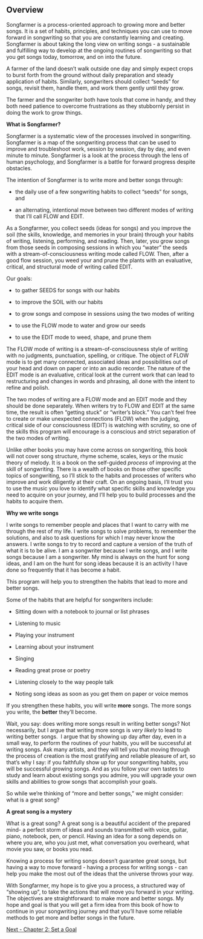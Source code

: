 
## **Overview**

Songfarmer is a process-oriented approach to growing more and better songs. It is a set of habits, principles, and techniques you can use to move forward in songwriting so that you are constantly learning and creating. Songfarmer is about taking the long view on writing songs - a sustainable and fulfilling way to develop at the ongoing routines of songwriting so that you get songs today, tomorrow, and on into the future.

A farmer of the land doesn’t walk outside one day and simply expect crops to burst forth from the ground without daily preparation and steady application of habits. Similarly, songwriters should collect “seeds” for songs, revisit them, handle them, and work them gently until they grow.

The farmer and the songwriter both have tools that come in handy, and they both need patience to overcome frustrations as they stubbornly persist in doing the work to grow things.

**What is Songfarmer?**

Songfarmer is a systematic view of the processes involved in songwriting. Songfarmer is a map of the songwriting process that can be used to improve and troubleshoot work, session by session, day by day, and even minute to minute. Songfarmer is a look at the process through the lens of human psychology, and Songfarmer is a battle for forward progress despite obstacles.

The intention of Songfarmer is to write more and better songs through:

*   the daily use of a few songwriting habits to collect “seeds” for songs, and  

*   an alternating, intentional move between two different modes of writing that I’ll call FLOW and EDIT.  

As a Songfarmer, you collect seeds (ideas for songs) and you improve the soil (the skills, knowledge, and memories in your brain) through your habits of writing, listening, performing, and reading. Then, later, you grow songs from those seeds in composing sessions in which you “water” the seeds with a stream-of-consciousness writing mode called FLOW. Then, after a good flow session, you weed your and prune the plants with an evaluative, critical, and structural mode of writing called EDIT.

Our goals:

*   to gather SEEDS for songs with our habits  

*   to improve the SOIL with our habits  

*   to grow songs and compose in sessions using the two modes of writing  

*   to use the FLOW mode to water and grow our seeds  

*   to use the EDIT mode to weed, shape, and prune them  

The FLOW mode of writing is a stream-of-consciousness style of writing with no judgments, punctuation, spelling, or critique. The object of FLOW mode is to get many connected, associated ideas and possibilities out of your head and down on paper or into an audio recorder. The nature of the EDIT mode is an evaluative, critical look at the current work that can lead to restructuring and changes in words and phrasing, all done with the intent to refine and polish.

The two modes of writing are a FLOW mode and an EDIT mode and they should be done separately. When writers try to FLOW and EDIT at the same time, the result is often “getting stuck” or “writer’s block.” You can’t feel free to create or make unexpected connections (FLOW) when the judging, critical side of our consciousness (EDIT) is watching with scrutiny, so one of the skills this program will encourage is a conscious and strict separation of the two modes of writing.

Unlike other books you may have come across on songwriting, this book will not cover song structure, rhyme scheme, scales, keys or the music theory of melody. It is a book on the self-guided _process_ of improving at the skill of songwriting. There is a wealth of books on those other specific topics of songwriting, so I’ll stick to the habits and processes of writers who improve and work diligently at their craft. On an ongoing basis, I’ll trust you to use the music you love to identify what specific skills and knowledge you need to acquire on your journey, and I’ll help you to build processes and the habits to acquire them.

**Why we write songs**

I write songs to remember people and places that I want to carry with me through the rest of my life. I write songs to solve problems, to remember the solutions, and also to ask questions for which I may never know the answers. I write songs to try to record and capture a version of the truth of what it is to be alive. I am a songwriter because I write songs, and I write songs because I am a songwriter. My mind is always on the hunt for song ideas, and I am on the hunt for song ideas because it is an activity I have done so frequently that it has become a habit.

This program will help you to strengthen the habits that lead to more and better songs.

Some of the habits that are helpful for songwriters include:

*   Sitting down with a notebook to journal or list phrases  

*   Listening to music  

*   Playing your instrument  

*   Learning about your instrument  

*   Singing  

*   Reading great prose or poetry  

*   Listening closely to the way people talk  

*   Noting song ideas as soon as you get them on paper or voice memos  

If you strengthen these habits, you will write **more** songs. The more songs you write, the **better** they’ll become.

Wait, you say: does writing more songs result in writing better songs? Not necessarily, but I argue that writing more songs is _very likely_ to lead to writing better songs.  I argue that by showing up day after day, even in a small way, to perform the routines of your habits, you will be successful at writing songs. Ask many artists, and they will tell you that moving through the process of creation is the most gratifying and reliable pleasure of art, so that’s why I say: if you faithfully show up for your songwriting habits, you will be successful growing songs. And as you follow your own tastes to study and learn about existing songs you admire, you will upgrade your own skills and abilities to grow songs that accomplish your goals.

So while we’re thinking of “more and better songs,” we might consider: what is a great song?

**A great song is a mystery**

What is a great song? A great song is a beautiful accident of the prepared mind- a perfect storm of ideas and sounds transmitted with voice, guitar, piano, notebook, pen, or pencil. Having an idea for a song depends on where you are, who you just met, what conversation you overheard, what movie you saw, or books you read.

Knowing a process for writing songs doesn’t guarantee great songs, but having a way to move forward - having a process for writing songs - can help you make the most out of the ideas that the universe throws your way.

With Songfarmer, my hope is to give you a process, a structured way of “showing up”, to take the actions that will move you forward in your writing. The objectives are straightforward: to make more and better songs. My hope and goal is that you will get a firm idea from this book of how to continue in your songwriting journey and that you’ll have some reliable methods to get more and better songs in the future.

[Next - Chapter 2: Set a Goal](http://songfarmer.com/post/138092600736/chapter-two-set-a-goal)
